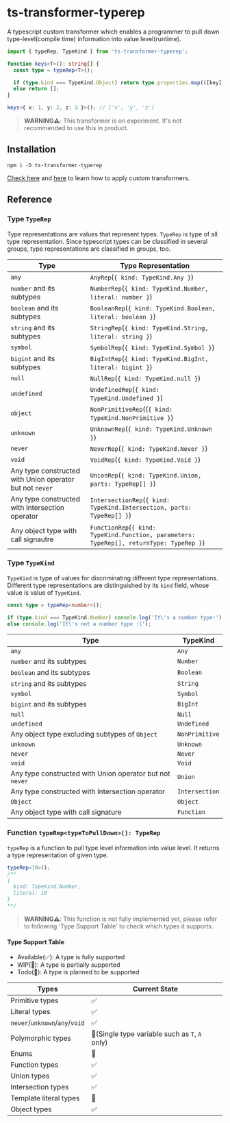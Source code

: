 # ts-transformer-typerep

A typescript custom transformer which enables a programmer to pull down type-level(compile time) information into value level(runtime).

```typescript
import { typeRep, TypeKind } from 'ts-transformer-typerep';

function keys<T>(): string[] {
  const type = typeRep<T>();

  if (type.kind === TypeKind.Object) return type.properties.map(([key]) => key);
  else return [];
}

keys<{ x: 1, y: 2, z: 3 }>(); // ['x', 'y', 'z']
```

> **WARNING⚠️**: This transformer is on experiment. It's not recommended to use this in product.

## Installation

```shell script
npm i -D ts-transformer-typerep
```

[Check here](https://github.com/madou/typescript-transformer-handbook#consuming-transformers) and [here](https://github.com/nonara/ts-patch?tab=readme-ov-file#configuration) to learn how to apply custom transformers.

## Reference

### Type `TypeRep`

Type representations are values that represent types. `TypeRep` is type of all type representation.
Since typescript types can be classified in several groups, type representations are classified in groups, too.

| Type | Type Representation                                                                      |
|------|------------------------------------------------------------------------------------------|
| `any` | `AnyRep`(`{ kind: TypeKind.Any }`)                                                       |
| `number` and its subtypes | `NumberRep`(`{ kind: TypeKind.Number, literal: number }`)                                |
| `boolean` and its subtypes | `BooleanRep`(`{ kind: TypeKind.Boolean, literal: boolean }`)                             |
| `string` and its subtypes | `StringRep`(`{ kind: TypeKind.String, literal: string }`)                                |
| `symbol` | `SymbolRep`(`{ kind: TypeKind.Symbol }`)                                                 |
| `bigint` and its subtypes | `BigIntRep`(`{ kind: TypeKind.BigInt, literal: bigint }`)                                |
| `null` | `NullRep`(`{ kind: TypeKind.null }`)                                                     |
| `undefined` | `UndefinedRep`(`{ kind: TypeKind.Undefined }`)                                           |
| `object` | `NonPrimitiveRep`((`{ kind: TypeKind.NonPrimitive }`)                                    |
| `unknown` | `UnknownRep`(`{ kind: TypeKind.Unknown }`)                                               |
| `never` | `NeverRep`(`{ kind: TypeKind.Never }`)                                                   |
| `void` | `VoidRep`(`{ kind: TypeKind.Void }`)                                                     |
| Any type constructed with Union operator but not `never` | `UnionRep`(`{ kind: TypeKind.Union, parts: TypeRep[] }`)                                 |
| Any type constructed with Intersection operator | `IntersectionRep`(`{ kind: TypeKind.Intersection, parts: TypeRep[] }`)                   |
| Any object type with call signautre | `FunctionRep`(`{ kind: TypeKind.Function, parameters: TypeRep[], returnType: TypeRep }`) |

### Type `TypeKind`

`TypeKind` is type of values for discriminating different type representations.
Different type representations are distinguished by its `kind` field, whose value is value of `TypeKind`.

```typescript
const type = typeRep<number>();

if (type.kind === TypeKind.Number) console.log('It\'s a number type!');
else console.log('It\'s not a number type :(');
```

| Type | TypeKind |
|------|----------|
| `any` | `Any` |
| `number` and its subtypes | `Number` |
| `boolean` and its subtypes | `Boolean` |
| `string` and its subtypes | `String` |
| `symbol` | `Symbol` |
| `bigint` and its subtypes | `BigInt` |
| `null` | `Null` |
| `undefined` | `Undefined` |
| Any object type excluding subtypes of `Object` | `NonPrimitive` |
| `unknown` | `Unknown` |
| `never` | `Never` |
| `void` | `Void` |
| Any type constructed with Union operator but not `never` | `Union` |
| Any type constructed with Intersection operator | `Intersection` |
| `Object` | `Object` |
| Any object type with call signature | `Function` |

### Function `typeRep<typeToPullDown>(): TypeRep`

`typeRep` is a function to pull type level information into value level. It returns a type representation of given type.

```typescript
typeRep<10>();
/**
{
  kind: TypeKind.Number,
  literal: 10
}
**/
```

> **WARNING⚠️**: This function is not fully implemented yet, please refer to following 'Type Support Table' to check which types it supports.

#### Type Support Table

- Available(✅): A type is fully supported
- WIP(🚧): A type is partially supported
- Todo(📝): A type is planned to be supported

| Types | Current State |
|---------|---------------|
| Primitive types | ✅ |
| Literal types | ✅ |
| `never`/`unknown`/`any`/`void` | ✅ |
| Polymorphic types | 🚧(Single type variable such as `T`, `A` only) |
| Enums | 📝 |
| Function types | ✅ |
| Union types | ✅ |
| Intersection types | ✅ |
| Template literal types | 📝 |
| Object types | ✅ |